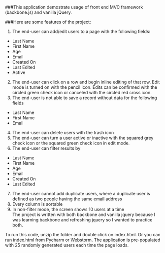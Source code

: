 ###This application demostrate usage of front end MVC framework (backbone.js) and vanilla jQuery.


###Here are some features of the project:
1. The end-user can add/edit users to a page with the following fields:  
  * Last Name  
  * First Name  
  * Age  
  * Email  
  * Created On  
  * Last Edited  
  * Active  
2. The end-user can click on a row and begin inline editing of that row. Edit mode is turned on with the pencil icon. Edits can be confirmed with the circled green check icon or canceled with the circled red cross icon.  
3. The end-user is not able to save a record without data for the following fields  
  * Last Name  
  * First Name  
  * Email    
4. The end-user can delete users with the trash icon  
5. The end-user can turn a user active or inactive with the squared grey check icon or the squared green check icon in edit mode.   
6. The end-user can filter results by  
  * Last Name  
  * First Name  
  * Age  
  * Email  
  * Created On  
  * Last Edited  
7. The end-user cannot add duplicate users, where a duplicate user is defined as two people having the same email address  
8. Every column is sortable  
9. In non-filter mode, the screen shows 10 users at a time  
The project is written with both backbone and vanilla jquery because I was learning backbone and refreshing jquery so I wanted to practice both.   

To run this code, unzip the folder and double click on index.html. Or you can run index.html from Pycharm or Webstorm.  The application is pre-populated with 25 randomly generated users each time the page loads.   
